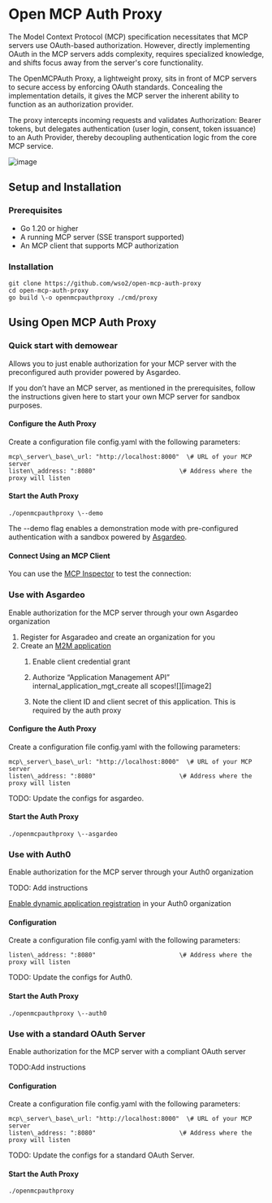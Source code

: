 # Open MCP Auth Proxy

The Model Context Protocol (MCP) specification necessitates that MCP servers use OAuth-based authorization. However, directly implementing OAuth in the MCP servers adds complexity, requires specialized knowledge, and shifts focus away from the server's core functionality.

The OpenMCPAuth Proxy, a lightweight proxy, sits in front of MCP servers to secure access by enforcing OAuth standards. Concealing the implementation details, it gives the MCP server the inherent ability to function as an authorization provider.

The proxy intercepts incoming requests and validates Authorization: Bearer tokens, but delegates authentication (user login, consent, token issuance) to an Auth Provider, thereby decoupling authentication logic from the core MCP service. 

![image](https://github.com/user-attachments/assets/fc728670-2fdb-4a63-bcc4-b9b6a6c8b4ba)

## **Setup and Installation**

### **Prerequisites**

* Go 1.20 or higher  
* A running MCP server (SSE transport supported)  
* An MCP client that supports MCP authorization 

### **Installation**

```
git clone https://github.com/wso2/open-mcp-auth-proxy  
cd open-mcp-auth-proxy  
go build \-o openmcpauthproxy ./cmd/proxy
```

## Using Open MCP Auth Proxy

### Quick start with demowear 

Allows you to just enable authorization for your MCP server with the preconfigured auth provider powered by Asgardeo.

If you don’t have an MCP server, as mentioned in the prerequisites, follow the instructions given here to start your own MCP server for sandbox purposes. 

#### Configure the Auth Proxy

Create a configuration file config.yaml with the following parameters:

```
mcp\_server\_base\_url: "http://localhost:8000"  \# URL of your MCP server  
listen\_address: ":8080"                       \# Address where the proxy will listen
```

#### Start the Auth Proxy

```./openmcpauthproxy \--demo```

The \--demo flag enables a demonstration mode with pre-configured authentication with a sandbox powered by [Asgardeo](https://asgardeo.io/).

#### Connect Using an MCP Client

You can use the [MCP Inspector](https://github.com/modelcontextprotocol/inspector) to test the connection:

### Use with Asgardeo

Enable authorization for the MCP server through your own Asgardeo organization

1. Register for Asgaradeo and create an organization for you  
2. Create an [M2M application](https://wso2.com/asgardeo/docs/guides/applications/register-machine-to-machine-app/)  
   1. Enable client credential grant   
   2. Authorize “Application Management API” internal\_application\_mgt\_create all scopes![][image2]

   3. Note the client ID and client secret of this application. This is required by the auth proxy 

#### Configure the Auth Proxy

Create a configuration file config.yaml with the following parameters:

```
mcp\_server\_base\_url: "http://localhost:8000"  \# URL of your MCP server  
listen\_address: ":8080"                       \# Address where the proxy will listen
```

TODO: Update the configs for asgardeo.

#### Start the Auth Proxy

`./openmcpauthproxy \--asgardeo`

### Use with Auth0

Enable authorization for the MCP server through your Auth0 organization

TODO: Add instructions

[Enable dynamic application registration](https://auth0.com/docs/get-started/applications/dynamic-client-registration#enable-dynamic-client-registration) in your Auth0 organization

#### Configuration

Create a configuration file config.yaml with the following parameters:

```mcp\_server\_base\_url: "http://localhost:8000"  \# URL of your MCP server  
listen\_address: ":8080"                       \# Address where the proxy will listen
```

TODO: Update the configs for Auth0.

#### Start the Auth Proxy

```./openmcpauthproxy \--auth0```

### Use with a standard OAuth Server

Enable authorization for the MCP server with a compliant OAuth server

TODO:Add instructions

#### Configuration

Create a configuration file config.yaml with the following parameters:

```
mcp\_server\_base\_url: "http://localhost:8000"  \# URL of your MCP server  
listen\_address: ":8080"                       \# Address where the proxy will listen
```
TODO: Update the configs for a standard OAuth Server.

#### Start the Auth Proxy

```./openmcpauthproxy```
